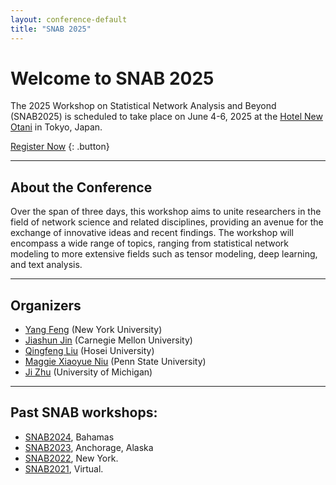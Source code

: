 ```yaml
---
layout: conference-default
title: "SNAB 2025"
---
```


# Welcome to SNAB 2025

The 2025 Workshop on Statistical Network Analysis and Beyond (SNAB2025) is scheduled to take place on June 4-6, 2025 at the [Hotel New Otani](http://www.newotani.co.jp/tokyo/) in Tokyo, Japan.

[Register Now](#) {: .button}

---

## About the Conference

Over the span of three days, this workshop aims to unite researchers in the field of network science and related disciplines, providing an avenue for the exchange of innovative ideas and recent findings. The workshop will encompass a wide range of topics, ranging from statistical network modeling to more extensive fields such as tensor modeling, deep learning, and text analysis.

---

## Organizers

- [Yang Feng](https://yangfengstat.github.io/) (New York University)
- [Jiashun Jin](https://www.stat.cmu.edu/~jiashun/) (Carnegie Mellon University)
- [Qingfeng Liu](https://qingfeng-liu.github.io/index1.html) (Hosei University)
- [Maggie Xiaoyue Niu](https://sites.google.com/view/maggiexniu/) (Penn State University)
- [Ji Zhu](https://dept.stat.lsa.umich.edu/~jizhu/) (University of Michigan)


---

## Past SNAB workshops:

- [SNAB2024](https://sites.google.com/view/snab2024/), Bahamas
- [SNAB2023](https://www.snab2023.org/), Anchorage, Alaska
- [SNAB2022](https://yangfeng.hosting.nyu.edu/snab2022/), New York. 
- [SNAB2021](https://dept.stat.lsa.umich.edu/~jizhu/snab2021/), Virtual.

